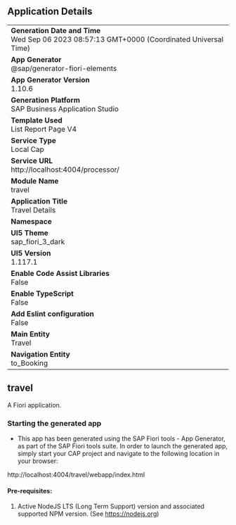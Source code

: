 ## Application Details
|               |
| ------------- |
|**Generation Date and Time**<br>Wed Sep 06 2023 08:57:13 GMT+0000 (Coordinated Universal Time)|
|**App Generator**<br>@sap/generator-fiori-elements|
|**App Generator Version**<br>1.10.6|
|**Generation Platform**<br>SAP Business Application Studio|
|**Template Used**<br>List Report Page V4|
|**Service Type**<br>Local Cap|
|**Service URL**<br>http://localhost:4004/processor/
|**Module Name**<br>travel|
|**Application Title**<br>Travel Details|
|**Namespace**<br>|
|**UI5 Theme**<br>sap_fiori_3_dark|
|**UI5 Version**<br>1.117.1|
|**Enable Code Assist Libraries**<br>False|
|**Enable TypeScript**<br>False|
|**Add Eslint configuration**<br>False|
|**Main Entity**<br>Travel|
|**Navigation Entity**<br>to_Booking|

## travel

A Fiori application.

### Starting the generated app

-   This app has been generated using the SAP Fiori tools - App Generator, as part of the SAP Fiori tools suite.  In order to launch the generated app, simply start your CAP project and navigate to the following location in your browser:

http://localhost:4004/travel/webapp/index.html

#### Pre-requisites:

1. Active NodeJS LTS (Long Term Support) version and associated supported NPM version.  (See https://nodejs.org)


